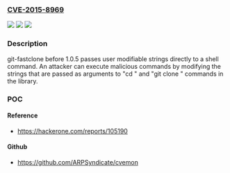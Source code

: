 ### [CVE-2015-8969](https://cve.mitre.org/cgi-bin/cvename.cgi?name=CVE-2015-8969)
![](https://img.shields.io/static/v1?label=Product&message=git-fastclone%20ruby%20gem%20All%20versions%20before%201.0.5&color=blue)
![](https://img.shields.io/static/v1?label=Version&message=git-fastclone%20ruby%20gem%20All%20versions%20before%201.0.5%20&color=brightgreen)
![](https://img.shields.io/static/v1?label=Vulnerability&message=Arbitrary%20Command%20Execution&color=brightgreen)

### Description

git-fastclone before 1.0.5 passes user modifiable strings directly to a shell command. An attacker can execute malicious commands by modifying the strings that are passed as arguments to "cd " and "git clone " commands in the library.

### POC

#### Reference
- https://hackerone.com/reports/105190

#### Github
- https://github.com/ARPSyndicate/cvemon

